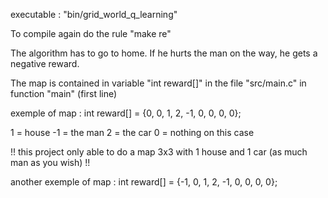 executable : "bin/grid_world_q_learning"

To compile again do the rule "make re"

The algorithm has to go to home. If he hurts the man on the way, he gets a negative reward.

The map is contained in variable "int reward[]" in the file "src/main.c" in function "main" (first line)

exemple of map :
	int   reward[] = {0, 0, 1, 2, -1, 0, 0, 0, 0};

1 = house
-1 = the man
2 = the car
0 = nothing on this case

!! this project only able to do a map 3x3 with 1 house and 1 car (as much man as you wish) !!

another exemple of map :
	int   reward[] = {-1, 0, 1, 2, -1, 0, 0, 0, 0};